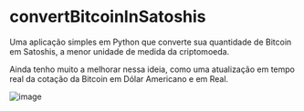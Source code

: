 # convertBitcoinInSatoshis
Uma aplicação simples em Python que converte sua quantidade de Bitcoin em Satoshis, a menor unidade de medida da criptomoeda.

Ainda tenho muito a melhorar nessa ideia, como uma atualização em tempo real da cotação da Bitcoin em Dólar Americano e em Real.

![image](https://user-images.githubusercontent.com/51998057/154850041-2346c279-ea2f-40f9-bb81-104806f5869f.png)
